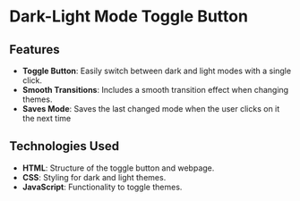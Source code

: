 # Dark-Light Mode Toggle Button

## Features

- **Toggle Button**: Easily switch between dark and light modes with a single click.
- **Smooth Transitions**: Includes a smooth transition effect when changing themes.
- **Saves Mode**: Saves the last changed mode when the user clicks on it the next time

## Technologies Used

- **HTML**: Structure of the toggle button and webpage.
- **CSS**: Styling for dark and light themes.
- **JavaScript**: Functionality to toggle themes.
